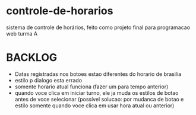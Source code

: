 # controle-de-horarios

sistema de controle de horários, feito como projeto final para programacao web turma A

# BACKLOG

- Datas registradas nos botoes estao diferentes do horario de brasilia
- estilo p dialogo esta errado
- somente horario atual funciona (fazer um para tempo anterior)
- quando voce clica em iniciar turno, ele ja muda os estilos de botao antes de voce selecionar (possível solucao: por mudanca de botao e estilo somente quando voce clica em usar hora atual ou anterior)